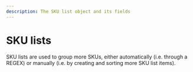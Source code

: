 ```yaml
---
description: The SKU list object and its fields
---
```


# SKU lists

SKU lists are used to group more SKUs, either automatically (i.e. through a REGEX) or manually (i.e. by creating and sorting more SKU list items).

